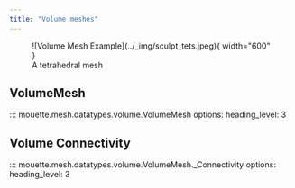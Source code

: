 ```yaml
---
title: "Volume meshes"
---
```


<figure markdown>
  ![Volume Mesh Example](../_img/sculpt_tets.jpeg){ width="600" }
  <figcaption>A tetrahedral mesh</figcaption>
</figure>

## VolumeMesh

::: mouette.mesh.datatypes.volume.VolumeMesh
    options:
      heading_level: 3

## Volume Connectivity

::: mouette.mesh.datatypes.volume.VolumeMesh._Connectivity
    options:
      heading_level: 3